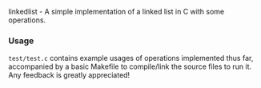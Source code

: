 linkedlist - A simple implementation of a linked list in C with some operations.

### Usage
```test/test.c``` contains example usages of operations implemented thus far, accompanied by a basic Makefile to compile/link the source files to run it. Any feedback is greatly appreciated!